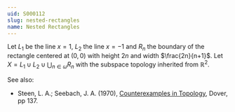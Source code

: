 ```yaml
---
uid: S000112
slug: nested-rectangles
name: Nested Rectangles
---
```

Let $L_1$ be the line $x=1$, $L_2$ the line $x=-1$ and $R_n$ the boundary of the rectangle centered at $(0,0)$ with height $2n$ and width $\frac{2n}{n+1}$. Let $X = L_1 \cup L_2 \cup \bigcup_{n \in \omega} R_n$ with the subspace topology inherited from $\mathbb{R}^2$.

See also:

* Steen, L. A.; Seebach, J. A. (1970), [Counterexamples in Topology](http://books.google.com/books/about/Counterexamples_in_Topology.html?id=DkEuGkOtSrUC), Dover, pp 137.

